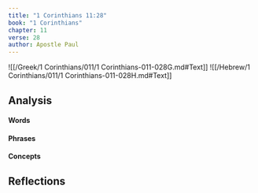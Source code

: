 ```yaml
---
title: "1 Corinthians 11:28"
book: "1 Corinthians"
chapter: 11
verse: 28
author: Apostle Paul
---
```

![[/Greek/1 Corinthians/011/1 Corinthians-011-028G.md#Text]]
![[/Hebrew/1 Corinthians/011/1 Corinthians-011-028H.md#Text]]

## Analysis

#### Words

#### Phrases

#### Concepts

## Reflections
